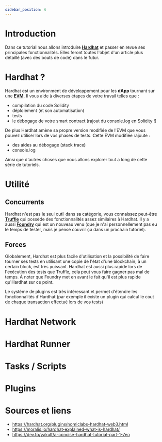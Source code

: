 ```yaml
---
sidebar_position: 6
---
```


# Introduction

Dans ce tutorial nous allons introduire **[Hardhat](https://hardhat.org/)** et passer en revue ses principales
fonctionnalités. Elles feront toutes l'objet d'un article plus détaillé (avec des bouts de code) dans le futur.

# Hardhat ?

[//]: # (Par qui ?)
Hardhat est un environment de développement pour les **dApp** tournant sur une **[EVM](https://ethereum.org/fr/developers/docs/evm/#top)**. 
Il vous aide à diverses étapes de votre travail telles que :
- compilation du code Solidity
- déploiement (et son automatisation)
- tests
- le débogage de votre smart contract (rajout du console.log en Solidity !)

De plus Hardhat amène sa propre version modifiée de l'EVM que vous pouvez utiliser lors de vos phases de tests. Cette
EVM modifiée rajoute :
- des aides au débogage (stack trace)
- console.log

Ainsi que d'autres choses que nous allons explorer tout a long de cette série de tutoriels.

[//]: # (Below are the main talking points I wanna cover in this tuto)

# Utilité

[//]: # ("Concurrent")
[//]: # (Forces)
## Concurrents

Hardhat n'est pas le seul outil dans sa catégorie, vous connaissez peut-être **[Truffle](https://trufflesuite.com/docs/truffle/)**
qui possède des fonctionnalités assez similaires à Hardhat. Il y a aussi **[Foundry](https://mirror.xyz/sha.eth/6Mn3HjrqKLhHzu2balLPv4SqE5a-oEESl4ycpRkWFsc)**
qui est un nouveau venu (que je n'ai personnellement pas eu le temps de tester, mais je pense couvrir ça dans un 
prochain tutoriel).

## Forces

Globalement, Hardhat est plus facile d'utilisation et la possibilité de faire tourner ses tests en utilisant une copie
de l'état d'une blockchain, à un certain block, est très puissant.
Hardhat est aussi plus rapide lors de l'exécution des tests que Truffle, cela peut vous faire gagner pas mal de temps.
À noter que Foundry met en avant le fait qu'il est plus rapide qu'Hardhat sur ce point.

Le système de plugins est très intéressant et permet d'étendre les fonctionnalités d'Hardhat (par exemple il existe un 
plugin qui calcul le cout de chaque transaction effectué lors de vos tests)

[//]: # (Rajouter lien + autre exemple de plugin ?)

# Hardhat Network

# Hardhat Runner

# Tasks / Scripts

# Plugins

# Sources et liens

- https://hardhat.org/plugins/nomiclabs-hardhat-web3.html
- https://moralis.io/hardhat-explained-what-is-hardhat/
- https://dev.to/yakult/a-concise-hardhat-tutorial-part-1-7eo
